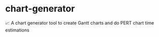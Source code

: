 # chart-generator
:chart_with_upwards_trend: A chart generator tool to create Gantt charts and do PERT chart time estimations
